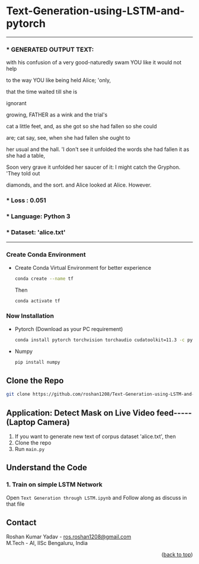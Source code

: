 # Text-Generation-using-LSTM-and-pytorch

<div id="top">


<!-- PROJECT LOGO -->
<!-- <br />
<div align="center">
  <a href="https://github.com/roshan1208/Face-Mask-Detection--CNN-VGG16-Transfer-Learning-">
    <img src="result.jpg" alt="Logo" width="640" height="480">
  </a>

<h3 align="center">Face Mask Detection</h3>

  <p align="center">
    Face mask recognition has been growing rapidly after corona insistent last years for
its multiple uses in the areas of Law Enforcement Security purposes and other commercial uses
    <br />

  </p> -->
  
  ----------------------------------------------------------------------------------------------------------
 ### * GENERATED OUTPUT TEXT: 
    
  with his confusion of a very good-naturedly swam YOU like it would not help 

to the way YOU like being held Alice; 'only, 

that the time waited till she is 

ignorant 

growing, FATHER as a wink and the trial's 

cat a little feet, and, as she got so she had fallen so she could 

are; cat say, see, when she had fallen she ought to 

her usual and the hall. 'I don't see it unfolded the words she had fallen it as she had a table, 

Soon very grave it unfolded her saucer of it: I might catch the Gryphon. 'They told out 

diamonds, and the sort. and Alice looked at Alice. However.
  
  ### * Loss : 0.051
  ### * Language: Python 3
  ### * Dataset: 'alice.txt'
 ----------------------------------------------------------------------------------------------------------
  
  
<div id="top">


### Create Conda Environment
* Create Conda Virtual Environment for better experience
  ```sh
  conda create --name tf
  ```
  Then
  ```sh
  conda activate tf
  ```
### Now Installation
* Pytorch   (Download as your PC requirement)
  ```sh
  conda install pytorch torchvision torchaudio cudatoolkit=11.3 -c pytorch
  ```
* Numpy
  ```sh
  pip install numpy
  ```




## Clone the Repo
   ```sh
   git clone https://github.com/roshan1208/Text-Generation-using-LSTM-and-pytorch.git
   ```

## Application: Detect Mask on Live Video feed-----(Laptop Camera)
1. If you want to generate new text of corpus dataset 'alice.txt', then 
2. Clone the repo
3. Run `main.py`  

  
## Understand the Code
### 1. Train on simple LSTM Network
 
 Open `Text Generation through LSTM.ipynb` and Follow along as discuss in that file  


<!-- CONTACT -->
## Contact

Roshan Kumar Yadav - ros.roshan1208@gmail.com <br />
M.Tech - AI, IISc Bengaluru, India

<p align="right">(<a href="#top">back to top</a>)</p>

